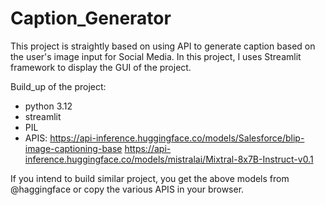 # Caption_Generator
This project is straightly based on using API to generate caption based on the user's image input for Social Media.
In this project, I uses Streamlit framework to display the GUI of the project.

Build_up of the project:

- python 3.12
- streamlit
- PIL
- APIS: 
      https://api-inference.huggingface.co/models/Salesforce/blip-image-captioning-base
      https://api-inference.huggingface.co/models/mistralai/Mixtral-8x7B-Instruct-v0.1

If you intend to build similar project, you get the above models from @haggingface or copy the various APIS in your browser.
